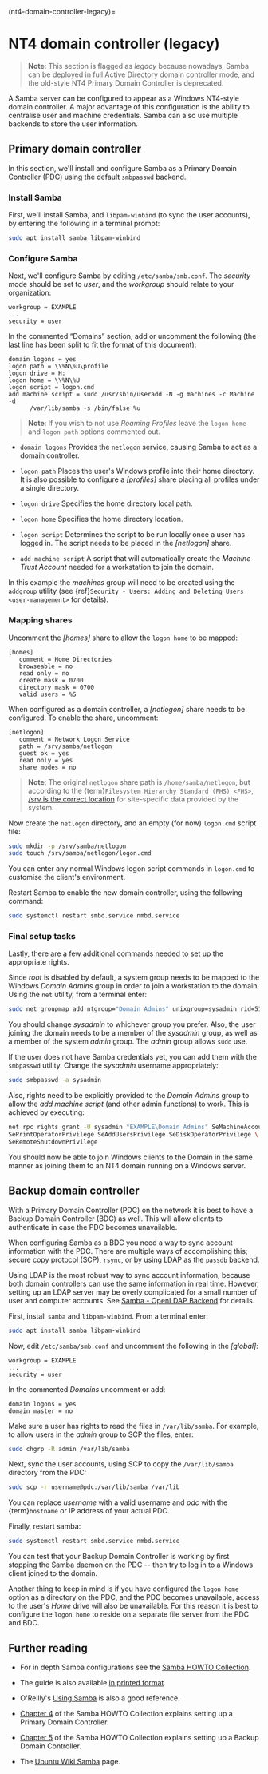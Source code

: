 (nt4-domain-controller-legacy)=
# NT4 domain controller (legacy)

> **Note**:
> This section is flagged as *legacy* because nowadays, Samba can be deployed in full Active Directory domain controller mode, and the old-style NT4 Primary Domain Controller is deprecated.

A Samba server can be configured to appear as a Windows NT4-style domain controller. A major advantage of this configuration is the ability to centralise user and machine credentials. Samba can also use multiple backends to store the user information.

## Primary domain controller

In this section, we'll install and configure Samba as a Primary Domain Controller (PDC) using the default `smbpasswd` backend.

### Install Samba

First, we'll install Samba, and `libpam-winbind` (to sync the user accounts), by entering the following in a terminal prompt:

```bash
sudo apt install samba libpam-winbind
```

### Configure Samba

Next, we'll configure Samba by editing `/etc/samba/smb.conf`. The *security* mode should be set to *user*, and the *workgroup* should relate to your organization:

```text 
workgroup = EXAMPLE
...
security = user
```

In the commented “Domains” section, add or uncomment the following (the last line has been split to fit the format of this document):

```text 
domain logons = yes
logon path = \\%N\%U\profile
logon drive = H:
logon home = \\%N\%U
logon script = logon.cmd
add machine script = sudo /usr/sbin/useradd -N -g machines -c Machine -d
      /var/lib/samba -s /bin/false %u
```

> **Note**:
> If you wish to not use *Roaming Profiles* leave the `logon home` and `logon path` options commented out.

- `domain logons`
Provides the `netlogon` service, causing Samba to act as a domain controller.

- `logon path`
Places the user's Windows profile into their home directory. It is also possible to configure a *\[profiles\]* share placing all profiles under a single directory.

- `logon drive`
Specifies the home directory local path.

- `logon home` 
Specifies the home directory location.

- `logon script`
Determines the script to be run locally once a user has logged in. The script needs to be placed in the *\[netlogon\]* share.

- `add machine script`
A script that will automatically create the *Machine Trust Account* needed for a workstation to join the domain.
    
In this example the *machines* group will need to be created using the `addgroup` utility (see {ref}`Security - Users: Adding and Deleting Users <user-management>` for details).

### Mapping shares

Uncomment the *\[homes\]* share to allow the `logon home` to be mapped:

```text
[homes]
   comment = Home Directories
   browseable = no
   read only = no
   create mask = 0700
   directory mask = 0700
   valid users = %S
```

When configured as a domain controller, a *\[netlogon\]* share needs to be configured. To enable the share, uncomment:

```text
[netlogon]
   comment = Network Logon Service
   path = /srv/samba/netlogon
   guest ok = yes
   read only = yes
   share modes = no
```

> **Note**:
> The original `netlogon` share path is `/home/samba/netlogon`, but according to the {term}`Filesystem Hierarchy Standard (FHS) <FHS>`, [/srv is the correct location](http://www.pathname.com/fhs/pub/fhs-2.3.html#SRVDATAFORSERVICESPROVIDEDBYSYSTEM) for site-specific data provided by the system.

Now create the `netlogon` directory, and an empty (for now) `logon.cmd` script file:

```bash
sudo mkdir -p /srv/samba/netlogon
sudo touch /srv/samba/netlogon/logon.cmd
```

You can enter any normal Windows logon script commands in `logon.cmd` to customise the client's environment.

Restart Samba to enable the new domain controller, using the following command:

```bash
sudo systemctl restart smbd.service nmbd.service
```

### Final setup tasks
 
Lastly, there are a few additional commands needed to set up the appropriate rights.

Since *root* is disabled by default, a system group needs to be mapped to the Windows *Domain Admins* group in order to join a workstation to the domain. Using the `net` utility, from a terminal enter:

```bash
sudo net groupmap add ntgroup="Domain Admins" unixgroup=sysadmin rid=512 type=d
```

You should change *sysadmin* to whichever group you prefer. Also, the user joining the domain needs to be a member of the *sysadmin* group, as well as a member of the system *admin* group. The *admin* group allows `sudo` use.

If the user does not have Samba credentials yet, you can add them with the `smbpasswd` utility. Change the *sysadmin* username appropriately:

```bash
sudo smbpasswd -a sysadmin
```

Also, rights need to be explicitly provided to the *Domain Admins* group to allow the *add machine script* (and other admin functions) to work. This is achieved by executing:

```bash
net rpc rights grant -U sysadmin "EXAMPLE\Domain Admins" SeMachineAccountPrivilege \
SePrintOperatorPrivilege SeAddUsersPrivilege SeDiskOperatorPrivilege \
SeRemoteShutdownPrivilege
```

You should now be able to join Windows clients to the Domain in the same manner as joining them to an NT4 domain running on a Windows server.

## Backup domain controller

With a Primary Domain Controller (PDC) on the network it is best to have a Backup Domain Controller (BDC) as well. This will allow clients to authenticate in case the PDC becomes unavailable.

When configuring Samba as a BDC you need a way to sync account information with the PDC. There are multiple ways of accomplishing this; secure copy protocol (SCP), `rsync`, or by using LDAP as the `passdb` backend.

Using LDAP is the most robust way to sync account information, because both domain controllers can use the same information in real time. However, setting up an LDAP server may be overly complicated for a small number of user and computer accounts. See [Samba - OpenLDAP Backend](openldap-backend-legacy.md) for details.

First, install `samba` and `libpam-winbind`. From a terminal enter:

```bash
sudo apt install samba libpam-winbind
```

Now, edit `/etc/samba/smb.conf` and uncomment the following in the *\[global\]*:

```text 
workgroup = EXAMPLE
...
security = user
```

In the commented *Domains* uncomment or add:

```text 
domain logons = yes
domain master = no
```

Make sure a user has rights to read the files in `/var/lib/samba`. For example, to allow users in the *admin* group to SCP the files, enter:

```bash
sudo chgrp -R admin /var/lib/samba
```

Next, sync the user accounts, using SCP to copy the `/var/lib/samba` directory from the PDC:

```bash
sudo scp -r username@pdc:/var/lib/samba /var/lib
```

You can replace *username* with a valid username and *pdc* with the {term}`hostname` or IP address of your actual PDC.

Finally, restart samba:

```bash
sudo systemctl restart smbd.service nmbd.service
```

You can test that your Backup Domain Controller is working by first stopping the Samba daemon on the PDC -- then try to log in to a Windows client joined to the domain.

Another thing to keep in mind is if you have configured the `logon home` option as a directory on the PDC, and the PDC becomes unavailable, access to the user's *Home* drive will also be unavailable. For this reason it is best to configure the `logon home` to reside on a separate file server from the PDC and BDC.

## Further reading

  - For in depth Samba configurations see the [Samba HOWTO Collection](https://www.samba.org/samba/docs/old/Samba3-HOWTO/).

  - The guide is also available [in printed format](http://www.amazon.com/exec/obidos/tg/detail/-/0131882228).

  - O'Reilly's [Using Samba](http://www.oreilly.com/catalog/9780596007690/) is also a good reference.

  - [Chapter 4](https://www.samba.org/samba/docs/old/Samba3-HOWTO/samba-pdc.html) of the Samba HOWTO Collection explains setting up a Primary Domain Controller.

  - [Chapter 5](https://www.samba.org/samba/docs/old/Samba3-HOWTO/samba-bdc.html) of the Samba HOWTO Collection explains setting up a Backup Domain Controller.

  - The [Ubuntu Wiki Samba](https://help.ubuntu.com/community/Samba) page.
